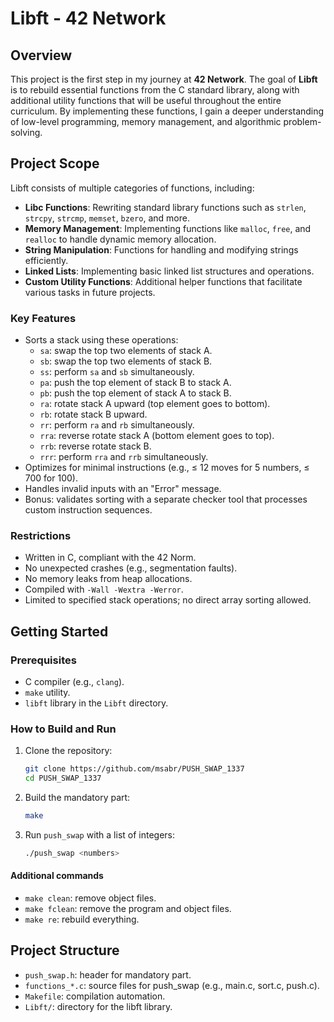 # **Libft - 42 Network**  

## **Overview**  
This project is the first step in my journey at **42 Network**. The goal of **Libft** is to rebuild essential functions from the C standard library, along with additional utility functions that will be useful throughout the entire curriculum. By implementing these functions, I gain a deeper understanding of low-level programming, memory management, and algorithmic problem-solving.  

## **Project Scope**  
Libft consists of multiple categories of functions, including:  

- **Libc Functions**: Rewriting standard library functions such as `strlen`, `strcpy`, `strcmp`, `memset`, `bzero`, and more.  
- **Memory Management**: Implementing functions like `malloc`, `free`, and `realloc` to handle dynamic memory allocation.  
- **String Manipulation**: Functions for handling and modifying strings efficiently.  
- **Linked Lists**: Implementing basic linked list structures and operations.  
- **Custom Utility Functions**: Additional helper functions that facilitate various tasks in future projects.  

### Key Features

- Sorts a stack using these operations:
  - `sa`: swap the top two elements of stack A.
  - `sb`: swap the top two elements of stack B.
  - `ss`: perform `sa` and `sb` simultaneously.
  - `pa`: push the top element of stack B to stack A.
  - `pb`: push the top element of stack A to stack B.
  - `ra`: rotate stack A upward (top element goes to bottom).
  - `rb`: rotate stack B upward.
  - `rr`: perform `ra` and `rb` simultaneously.
  - `rra`: reverse rotate stack A (bottom element goes to top).
  - `rrb`: reverse rotate stack B.
  - `rrr`: perform `rra` and `rrb` simultaneously.
- Optimizes for minimal instructions (e.g., ≤ 12 moves for 5 numbers, ≤ 700 for 100).
- Handles invalid inputs with an "Error" message.
- Bonus: validates sorting with a separate checker tool that processes custom instruction sequences.

### Restrictions

- Written in C, compliant with the 42 Norm.
- No unexpected crashes (e.g., segmentation faults).
- No memory leaks from heap allocations.
- Compiled with `-Wall -Wextra -Werror`.
- Limited to specified stack operations; no direct array sorting allowed.

## Getting Started

### Prerequisites

- C compiler (e.g., `clang`).
- `make` utility.
- `libft` library in the `Libft` directory.

### How to Build and Run

1. Clone the repository:

   ```bash
   git clone https://github.com/msabr/PUSH_SWAP_1337
   cd PUSH_SWAP_1337

2. Build the mandatory part:

   ```bash
   make

3. Run `push_swap` with a list of integers:

   ```bash
   ./push_swap <numbers>

#### Additional commands

- `make clean`: remove object files.
- `make fclean`: remove the program and object files.
- `make re`: rebuild everything.

## Project Structure

- `push_swap.h`: header for mandatory part.
- `functions_*.c`: source files for push_swap (e.g., main.c, sort.c, push.c).
- `Makefile`: compilation automation.
- `Libft/`: directory for the libft library.
